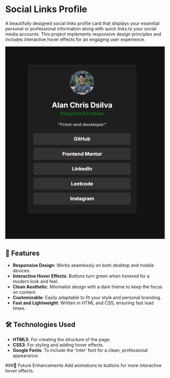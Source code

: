 # Social Links Profile

A beautifully designed social links profile card that displays your essential personal or professional information along with quick links to your social media accounts. This project implements responsive design principles and includes interactive hover effects for an engaging user experience.

![Project Screenshot](image.png) <!-- Replace with the URL of the image in your repository -->

## 🚀 Features

- **Responsive Design**: Works seamlessly on both desktop and mobile devices.
- **Interactive Hover Effects**: Buttons turn green when hovered for a modern look and feel.
- **Clean Aesthetic**: Minimalist design with a dark theme to keep the focus on content.
- **Customizable**: Easily adaptable to fit your style and personal branding.
- **Fast and Lightweight**: Written in HTML and CSS, ensuring fast load times.

## 🛠️ Technologies Used

- **HTML5**: For creating the structure of the page.
- **CSS3**: For styling and adding hover effects.
- **Google Fonts**: To include the 'Inter' font for a clean, professional appearance.

###🌟 Future Enhancements
Add animations to buttons for more interactive hover effects.

